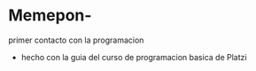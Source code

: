 # Memepon-
primer contacto con la programacion
* hecho con la guia del curso de programacion basica de Platzi
